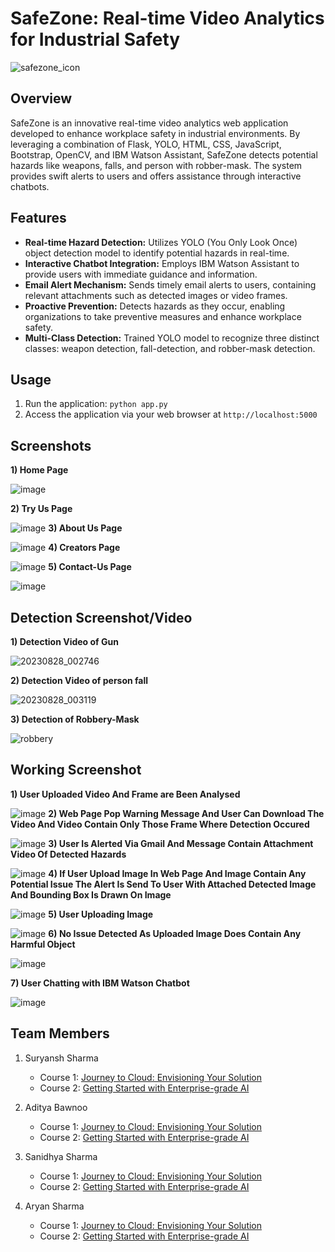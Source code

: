 # SafeZone: Real-time Video Analytics for Industrial Safety

![safezone_icon](https://github.com/smartinternz02/SBSPS-Challenge-10608-SafeZone-Real-time-Video-Analytics-for-Industrial-Safety/assets/76390896/bb399e5b-6310-4411-999c-47823b86fc0c)


## Overview

SafeZone is an innovative real-time video analytics web application developed to enhance workplace safety in industrial environments. By leveraging a combination of Flask, YOLO, HTML, CSS, JavaScript, Bootstrap, OpenCV, and IBM Watson Assistant, SafeZone detects potential hazards like weapons, falls, and person with robber-mask. The system provides swift alerts to users and offers assistance through interactive chatbots.

## Features

- **Real-time Hazard Detection:** Utilizes YOLO (You Only Look Once) object detection model to identify potential hazards in real-time.
- **Interactive Chatbot Integration:** Employs IBM Watson Assistant to provide users with immediate guidance and information.
- **Email Alert Mechanism:** Sends timely email alerts to users, containing relevant attachments such as detected images or video frames.
- **Proactive Prevention:** Detects hazards as they occur, enabling organizations to take preventive measures and enhance workplace safety.
- **Multi-Class Detection:** Trained YOLO model to recognize three distinct classes: weapon detection, fall-detection, and robber-mask detection.

## Usage

1. Run the application: `python app.py`
2. Access the application via your web browser at `http://localhost:5000`

## Screenshots
**1) Home Page**

![image](https://github.com/smartinternz02/SBSPS-Challenge-10608-SafeZone-Real-time-Video-Analytics-for-Industrial-Safety/assets/76390896/f32fd016-e436-4ba9-8777-3c44b9b1cc99)

**2) Try Us Page**

![image](https://github.com/smartinternz02/SBSPS-Challenge-10608-SafeZone-Real-time-Video-Analytics-for-Industrial-Safety/assets/76390896/2540b981-c13d-449c-a417-ebf1019d46ed)
**3) About Us Page**

![image](https://github.com/smartinternz02/SBSPS-Challenge-10608-SafeZone-Real-time-Video-Analytics-for-Industrial-Safety/assets/76390896/13c95fd4-ffaf-4792-9ad4-def6238920a4)
**4) Creators Page**

![image](https://github.com/smartinternz02/SBSPS-Challenge-10608-SafeZone-Real-time-Video-Analytics-for-Industrial-Safety/assets/76390896/0ab26ef5-caa2-41b7-916d-4c3df122594e)
**5) Contact-Us Page**

![image](https://github.com/smartinternz02/SBSPS-Challenge-10608-SafeZone-Real-time-Video-Analytics-for-Industrial-Safety/assets/76390896/5dee3201-7d55-4b20-a77c-277fe1e88a00)

## Detection Screenshot/Video

**1) Detection Video of Gun**

![20230828_002746](https://github.com/smartinternz02/SBSPS-Challenge-10608-SafeZone-Real-time-Video-Analytics-for-Industrial-Safety/assets/76390896/dbb9cd02-a719-483a-b7ea-4eb1cd6ef465)

**2) Detection Video of person fall**

![20230828_003119](https://github.com/smartinternz02/SBSPS-Challenge-10608-SafeZone-Real-time-Video-Analytics-for-Industrial-Safety/assets/76390896/eceba4f6-3446-4be3-bc04-1e15d7ddf957)

**3) Detection of Robbery-Mask**

![robbery](https://github.com/smartinternz02/SBSPS-Challenge-10608-SafeZone-Real-time-Video-Analytics-for-Industrial-Safety/assets/76390896/bb159bd0-0098-428a-90b0-5a088d51a15a)

## Working Screenshot

**1) User Uploaded Video And Frame are Been Analysed**

![image](https://github.com/smartinternz02/SBSPS-Challenge-10608-SafeZone-Real-time-Video-Analytics-for-Industrial-Safety/assets/76390896/85fbd27d-1770-47ee-b2bd-eab195ca64e2)
**2) Web Page Pop Warning Message And User Can Download The Video And Video Contain Only Those Frame Where Detection Occured**

![image](https://github.com/smartinternz02/SBSPS-Challenge-10608-SafeZone-Real-time-Video-Analytics-for-Industrial-Safety/assets/76390896/90c556b4-a10d-49ba-aba9-e3a16b2f5b9e)
**3) User Is Alerted Via Gmail And Message Contain Attachment Video Of Detected Hazards**

![image](https://github.com/smartinternz02/SBSPS-Challenge-10608-SafeZone-Real-time-Video-Analytics-for-Industrial-Safety/assets/76390896/586308df-af6b-4a0a-9d24-8e69e72211b5)
**4) If User Upload Image In Web Page And Image Contain Any Potential Issue The Alert Is Send To User With Attached Detected Image And Bounding Box Is Drawn On Image**

![image](https://github.com/smartinternz02/SBSPS-Challenge-10608-SafeZone-Real-time-Video-Analytics-for-Industrial-Safety/assets/76390896/47d55161-8e6b-4e6d-a0eb-fcf72b67fd6b)
**5) User Uploading Image**

![image](https://github.com/smartinternz02/SBSPS-Challenge-10608-SafeZone-Real-time-Video-Analytics-for-Industrial-Safety/assets/76390896/0d299804-6525-472c-8357-26b46e540956)
**6) No Issue Detected As Uploaded Image Does Contain Any Harmful Object**

![image](https://github.com/smartinternz02/SBSPS-Challenge-10608-SafeZone-Real-time-Video-Analytics-for-Industrial-Safety/assets/76390896/1cc0e0a3-ed3e-4001-aa0a-00c9a7c4cbba)

**7) User Chatting with IBM Watson Chatbot**

![image](https://github.com/smartinternz02/SBSPS-Challenge-10608-SafeZone-Real-time-Video-Analytics-for-Industrial-Safety/assets/76390896/81411385-72f7-494d-ade6-243184f5dc82)

## Team Members

1. Suryansh Sharma
   - Course 1: [Journey to Cloud: Envisioning Your Solution](https://www.credly.com/badges/091a5170-2e31-499c-9e44-d8eaa8f4da09/public_url)
   - Course 2: [Getting Started with Enterprise-grade AI](https://www.credly.com/badges/a09f302a-eefb-4bad-91ef-2fce73ad0bf7/public_url)

2. Aditya Bawnoo
   - Course 1: [Journey to Cloud: Envisioning Your Solution](https://www.credly.com/badges/d8a9c19d-75fc-4b9e-9a93-4674c9a3a79c/public_url)
   - Course 2: [Getting Started with Enterprise-grade AI](https://www.credly.com/badges/9550b76c-476e-4953-80e2-d4d9728576b1/public_url)

3. Sanidhya Sharma
   - Course 1: [Journey to Cloud: Envisioning Your Solution](https://www.credly.com/badges/4a09ba7a-d569-45f2-83f9-839d503df0b3/public_url)
   - Course 2: [Getting Started with Enterprise-grade AI](https://www.credly.com/badges/4df2d1a7-df81-4976-960f-5f2d8bbb715d/public_url)

3. Aryan Sharma
   - Course 1: [Journey to Cloud: Envisioning Your Solution](https://www.credly.com/badges/981cd3c6-02d4-4a2b-a13b-b2e83a42f7f3/public_url)
   - Course 2: [Getting Started with Enterprise-grade AI](https://www.credly.com/badges/5c17f750-2520-4378-9a3a-0ed01d8edda5/public_url)


